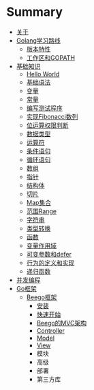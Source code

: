 # Summary

* [关于](README.md)
* [Golang学习路线](chapter1.md)
  * [版本特性](chapter1/ban-ben-te-xing.md)
  * [工作区和GOPATH](chapter1/gong-zuo-qu-he-gopath.md)
* [基础知识](ji-chu-zhi-shi.md)
  * [Hello World](ji-chu-zhi-shi/helloworld.md)
  * [基础语法](ji-chu-zhi-shi/ji-chu-yu-fa.md)
  * [变量](ji-chu-zhi-shi/yu-yan-bian-liang.md)
  * [常量](ji-chu-zhi-shi/yu-yan-chang-liang.md)
  * [编写测试程序](ji-chu-zhi-shi/bian-xie-ce-shi-cheng-xu.md)
  * [实现Fibonacci数列](ji-chu-zhi-shi/shi-xian-fibonacci-shu-lie.md)
  * [位运算权限判断](ji-chu-zhi-shi/wei-yun-suan-quan-xian-pan-duan.md)
  * [数据类型](ji-chu-zhi-shi/shu-ju-lei-xing.md)
  * [运算符](ji-chu-zhi-shi/yun-suan-fu.md)
  * [条件语句](ji-chu-zhi-shi/tiao-jian-yu-ju.md)
  * [循环语句](ji-chu-zhi-shi/xun-huan-yu-ju.md)
  * [数组](ji-chu-zhi-shi/shu-zu.md)
  * [指针](ji-chu-zhi-shi/zhi-zhen.md)
  * [结构体](ji-chu-zhi-shi/jie-gou-ti.md)
  * [切片](ji-chu-zhi-shi/qie-pian.md)
  * [Map集合](ji-chu-zhi-shi/map.md)
  * [范围Range](ji-chu-zhi-shi/fan-wei-range.md)
  * [字符串](ji-chu-zhi-shi/zi-fu-chuan.md)
  * [类型转换](ji-chu-zhi-shi/lei-xing-zhuan-huan.md)
  * [函数](ji-chu-zhi-shi/han-shu.md)
  * [变量作用域](ji-chu-zhi-shi/bian-liang-zuo-yong-yu.md)
  * [可变参数和defer](ji-chu-zhi-shi/ke-bian-can-shu-he-defer.md)
  * [行为的定义和实现](ji-chu-zhi-shi/xing-wei-de-ding-yi-he-shi-xian.md)
  * [递归函数](ji-chu-zhi-shi/di-gui-han-shu.md)
* [并发编程](bing-fa-bian-cheng.md)
* [Go框架](gokuang-jia.md)
  * [Beego框架](gokuang-jia/beegokuang-jia.md)
    * [安装](gokuang-jia/beegokuang-jia/an-zhuang.md)
    * [快速开始](gokuang-jia/beegokuang-jia/kuai-su-kai-shi.md)
    * [Beego的MVC架构](gokuang-jia/beegokuang-jia/beegode-mvc-jia-gou.md)
    * [Controller](gokuang-jia/beegokuang-jia/controller.md)
    * [Model](gokuang-jia/beegokuang-jia/model.md)
    * [View](gokuang-jia/beegokuang-jia/view.md)
    * 模块
    * 高级
    * 部署
    * 第三方库

